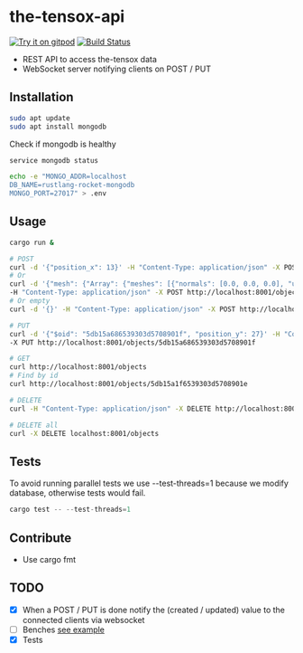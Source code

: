 
# the-tensox-api

[![Try it on gitpod](https://img.shields.io/badge/try-on%20gitpod-brightgreen.svg)](https://gitpod.io/#https://github.com/The-Tensox/the-tensox-api)
[![Build Status](https://img.shields.io/circleci/project/The-Tensox/the-tensox-api/master.svg)](https://circleci.com/gh/The-Tensox/the-tensox-api)

- REST API to access the-tensox data
- WebSocket server notifying clients on POST / PUT

## Installation

```bash
sudo apt update
sudo apt install mongodb
```

Check if mongodb is healthy

```bash
service mongodb status
```

```bash
echo -e "MONGO_ADDR=localhost
DB_NAME=rustlang-rocket-mongodb
MONGO_PORT=27017" > .env
```

## Usage

```bash
cargo run &

# POST
curl -d '{"position_x": 13}' -H "Content-Type: application/json" -X POST http://localhost:8001/objects
# Or
curl -d '{"mesh": {"Array": {"meshes": [{"normals": [0.0, 0.0, 0.0], "uvs": [0.0, 0.0], "vertices": [1.0, 1.0, 1.0]}]}}}' \
-H "Content-Type: application/json" -X POST http://localhost:8001/objects
# Or empty
curl -d '{}' -H "Content-Type: application/json" -X POST http://localhost:8001/objects

# PUT
curl -d '{"$oid": "5db15a686539303d5708901f", "position_y": 27}' -H "Content-Type: application/json" \
-X PUT http://localhost:8001/objects/5db15a686539303d5708901f

# GET
curl http://localhost:8001/objects
# Find by id
curl http://localhost:8001/objects/5db15a1f6539303d5708901e

# DELETE
curl -H "Content-Type: application/json" -X DELETE http://localhost:8001/objects/5db15a1f6539303d5708901e

# DELETE all
curl -X DELETE localhost:8001/objects
```

## Tests

To avoid running parallel tests we use --test-threads=1 because we modify database, otherwise tests would fail.

```rust
cargo test -- --test-threads=1
```

## Contribute

- Use cargo fmt

## TODO

 - [x] When a POST / PUT is done notify the (created / updated) value to the connected clients via websocket
 - [ ] Benches [see example](https://bheisler.github.io/criterion.rs/book/getting_started.html)
 - [x] Tests
